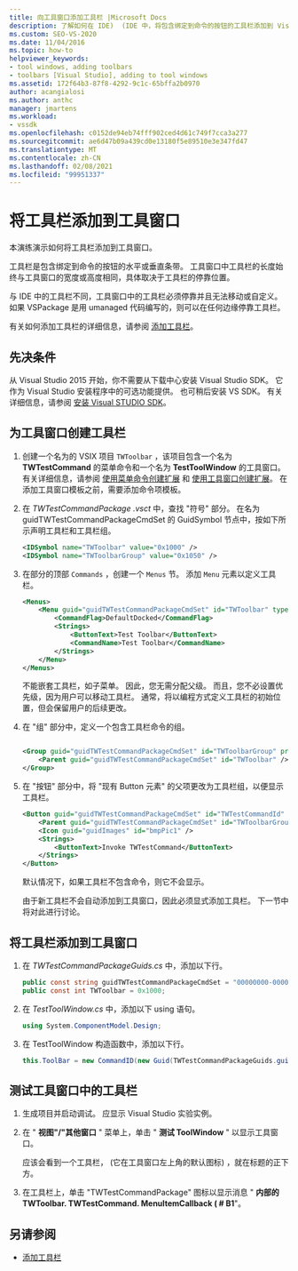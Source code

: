 ```yaml
---
title: 向工具窗口添加工具栏 |Microsoft Docs
description: 了解如何在 IDE)  (IDE 中，将包含绑定到命令的按钮的工具栏添加到 Visual Studio 集成开发环境中的工具窗口。
ms.custom: SEO-VS-2020
ms.date: 11/04/2016
ms.topic: how-to
helpviewer_keywords:
- tool windows, adding toolbars
- toolbars [Visual Studio], adding to tool windows
ms.assetid: 172f64b3-87f8-4292-9c1c-65bffa2b0970
author: acangialosi
ms.author: anthc
manager: jmartens
ms.workload:
- vssdk
ms.openlocfilehash: c0152de94eb74fff902ced4d61c749f7cca3a277
ms.sourcegitcommit: ae6d47b09a439cd0e13180f5e89510e3e347fd47
ms.translationtype: MT
ms.contentlocale: zh-CN
ms.lasthandoff: 02/08/2021
ms.locfileid: "99951337"
---
```

# <a name="add-a-toolbar-to-a-tool-window"></a>将工具栏添加到工具窗口
本演练演示如何将工具栏添加到工具窗口。

 工具栏是包含绑定到命令的按钮的水平或垂直条带。 工具窗口中工具栏的长度始终与工具窗口的宽度或高度相同，具体取决于工具栏的停靠位置。

 与 IDE 中的工具栏不同，工具窗口中的工具栏必须停靠并且无法移动或自定义。 如果 VSPackage 是用 umanaged 代码编写的，则可以在任何边缘停靠工具栏。

 有关如何添加工具栏的详细信息，请参阅 [添加工具栏](../extensibility/adding-a-toolbar.md)。

## <a name="prerequisites"></a>先决条件
 从 Visual Studio 2015 开始，你不需要从下载中心安装 Visual Studio SDK。 它作为 Visual Studio 安装程序中的可选功能提供。 也可稍后安装 VS SDK。 有关详细信息，请参阅 [安装 Visual STUDIO SDK](../extensibility/installing-the-visual-studio-sdk.md)。

## <a name="create-a-toolbar-for-a-tool-window"></a>为工具窗口创建工具栏

1. 创建一个名为的 VSIX 项目 `TWToolbar` ，该项目包含一个名为 **TWTestCommand** 的菜单命令和一个名为 **TestToolWindow** 的工具窗口。 有关详细信息，请参阅 [使用菜单命令创建扩展](../extensibility/creating-an-extension-with-a-menu-command.md) 和 [使用工具窗口创建扩展](../extensibility/creating-an-extension-with-a-tool-window.md)。 在添加工具窗口模板之前，需要添加命令项模板。

2. 在 *TWTestCommandPackage .vsct* 中，查找 "符号" 部分。 在名为 guidTWTestCommandPackageCmdSet 的 GuidSymbol 节点中，按如下所示声明工具栏和工具栏组。

    ```xml
    <IDSymbol name="TWToolbar" value="0x1000" />
    <IDSymbol name="TWToolbarGroup" value="0x1050" />
    ```

3. 在部分的顶部 `Commands` ，创建一个 `Menus` 节。 添加 `Menu` 元素以定义工具栏。

    ```xml
    <Menus>
        <Menu guid="guidTWTestCommandPackageCmdSet" id="TWToolbar" type="ToolWindowToolbar">
            <CommandFlag>DefaultDocked</CommandFlag>
            <Strings>
                <ButtonText>Test Toolbar</ButtonText>
                <CommandName>Test Toolbar</CommandName>
            </Strings>
        </Menu>
    </Menus>
    ```

     不能嵌套工具栏，如子菜单。 因此，您无需分配父级。 而且，您不必设置优先级，因为用户可以移动工具栏。 通常，将以编程方式定义工具栏的初始位置，但会保留用户的后续更改。

4. 在 "组" 部分中，定义一个包含工具栏命令的组。

    ```xml

    <Group guid="guidTWTestCommandPackageCmdSet" id="TWToolbarGroup" priority="0x0000">
        <Parent guid="guidTWTestCommandPackageCmdSet" id="TWToolbar" />
    </Group>
    ```

5. 在 "按钮" 部分中，将 "现有 Button 元素" 的父项更改为工具栏组，以便显示工具栏。

    ```xml
    <Button guid="guidTWTestCommandPackageCmdSet" id="TWTestCommandId" priority="0x0100" type="Button">
        <Parent guid="guidTWTestCommandPackageCmdSet" id="TWToolbarGroup" />
        <Icon guid="guidImages" id="bmpPic1" />
        <Strings>
            <ButtonText>Invoke TWTestCommand</ButtonText>
        </Strings>
    </Button>
    ```

     默认情况下，如果工具栏不包含命令，则它不会显示。

     由于新工具栏不会自动添加到工具窗口，因此必须显式添加工具栏。 下一节中将对此进行讨论。

## <a name="add-the-toolbar-to-the-tool-window"></a>将工具栏添加到工具窗口

1. 在 *TWTestCommandPackageGuids.cs* 中，添加以下行。

    ```csharp
    public const string guidTWTestCommandPackageCmdSet = "00000000-0000-0000-0000-0000";  // get the GUID from the .vsct file
    public const int TWToolbar = 0x1000;
    ```

2. 在 *TestToolWindow.cs* 中，添加以下 using 语句。

    ```csharp
    using System.ComponentModel.Design;
    ```

3. 在 TestToolWindow 构造函数中，添加以下行。

    ```csharp
    this.ToolBar = new CommandID(new Guid(TWTestCommandPackageGuids.guidTWTestCommandPackageCmdSet), TWTestCommandPackageGuids.TWToolbar);
    ```

## <a name="test-the-toolbar-in-the-tool-window"></a>测试工具窗口中的工具栏

1. 生成项目并启动调试。 应显示 Visual Studio 实验实例。

2. 在 " **视图"/"其他窗口** " 菜单上，单击 " **测试 ToolWindow** " 以显示工具窗口。

     应该会看到一个工具栏， (它在工具窗口左上角的默认图标) ，就在标题的正下方。

3. 在工具栏上，单击 "TWTestCommandPackage" 图标以显示消息 " **内部的 TWToolbar. TWTestCommand. MenuItemCallback ( # B1**"。

## <a name="see-also"></a>另请参阅
- [添加工具栏](../extensibility/adding-a-toolbar.md)
